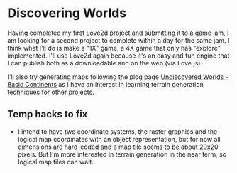 # Discovering Worlds

Having completed my first Love2d project and submitting it to a game jam, I am looking for a second
project to complete within a day for the same jam. I think what I'll do is make a "1X" game,
a 4X game that only has "explore" implemented. I'll use Love2d again because it's an easy and fun
engine that I can publish both as a downloadable and on the web (via Love.js).

I'll also try generating maps following the plog page
[Undiscovered Worlds - Basic Continents](https://undiscoveredworlds.blogspot.com/2019/02/basic-continents.html)
as I have an interest in learning terrain generation techniques for other projects.

## Temp hacks to fix

- I intend to have two coordinate systems, the raster graphics and the logical map coordinates with an object representation, but for now all dimensions are hard-coded and a map tile seems to be about 20x20 pixels. But I'm more interested in terrain generation in the near term, so logical map tiles can wait.
